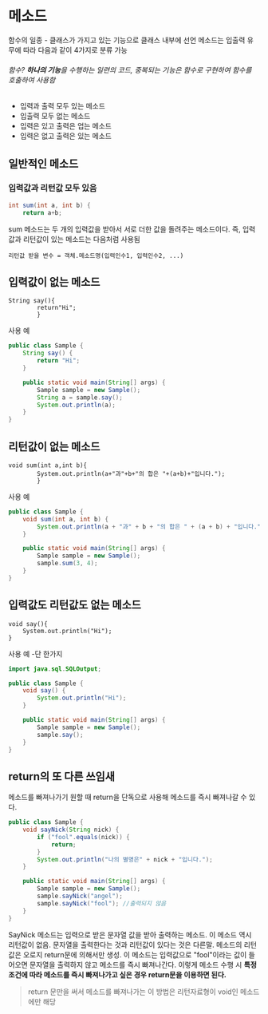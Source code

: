 # 메소드

함수의 일종 - 클래스가 가지고 있는 기능으로 클래스 내부에 선언 메소드는 입출력 유무에 따라 다음과 같이 4가지로 분류 가능

###### 함수? **하나의 기능**을 수행하는 일련의 코드, 중복되는 기능은 함수로 구현하여 함수를 호출하여 사용함

- 입력과 출력 모두 있는 메소드
- 입출력 모두 없는 메소드
- 입력은 있고 출력은 업는 메소드
- 입력은 없고 출력은 있는 메소드

## 일반적인 메소드

### 입력값과 리턴값 모두 있음

``` java
int sum(int a, int b) {
    return a+b;
```

sum 메소드는 두 개의 입력값을 받아서 서로 더한 값을 돌려주는 메소드이다. 즉, 입력값과 리턴값이 있는 메소드는 다음처럼 사용됨

```
리턴값 받을 변수 = 객체.메소드명(입력인수1, 입력인수2, ...)
```

## 입력값이 없는 메소드

```
String say(){
        return"Hi";
        }
```

사용 예

```java
public class Sample {
    String say() {
        return "Hi";
    }

    public static void main(String[] args) {
        Sample sample = new Sample();
        String a = sample.say();
        System.out.println(a);
    }
}
```

## 리턴값이 없는 메소드

```
void sum(int a,int b){
        System.out.println(a+"과"+b+"의 합은 "+(a+b)+"입니다.");
        }
```

사용 예

```java
public class Sample {
    void sum(int a, int b) {
        System.out.println(a + "과" + b + "의 합은 " + (a + b) + "입니다.");
    }

    public static void main(String[] args) {
        Sample sample = new Sample();
        sample.sum(3, 4);
    }
}
```

## 입력값도 리턴값도 없는 메소드

```
void say(){
    System.out.println("Hi");
}
```

사용 예 -단 한가지

```java
import java.sql.SQLOutput;

public class Sample {
    void say() {
        System.out.println("Hi");
    }

    public static void main(String[] args) {
        Sample sample = new Sample();
        sample.say();
    }
}
```

## return의 또 다른 쓰임새

메소드를 빠져나가기 원할 때 return을 단독으로 사용해 메소드를 즉시 빠져나갈 수 있다.

```java
public class Sample {
    void sayNick(String nick) {
        if ("fool".equals(nick)) {
            return;
        }
        System.out.println("나의 별명은" + nick + "입니다.");
    }

    public static void main(String[] args) {
        Sample sample = new Sample();
        sample.sayNick("angel");
        sample.sayNick("fool"); //출력되지 않음
    }
}
```

SayNick 메소드는 입력으로 받은 문자열 값을 받아 출력하는 메소드. 이 메소드 역시 리턴값이 없음. 문자열을 출력한다는 것과 리턴값이 있다는 것은 다른말. 메소드의 리턴값은 오로지 return문에 의해서만
생성. 이 메소드는 입력값으로 "fool"이라는 값이 들어오면 문자열을 출력하지 않고 메소드를 즉시 빠져나간다. 이렇게 메소드 수행 시 **특정 조건에 따라 메소드를 즉시 빠져나가고 싶은 경우 return문을
이용하면 된다.**
> return 문만을 써서 메소드를 빠져나가는 이 방법은 리턴자료형이 void인 메소드에만 해당



